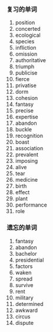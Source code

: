 ### 复习的单词

1. position
2. concerted
3. ecological
4. species
5. infliction
6. omission
7. authoritative
8. triumph
9. publicise
10. fierce
11. privatise
12. dorm
13. cohesion
14. fantasy
15. precise
16. expertise
17. abandon
18. buckle
19. recognition
20. boast
21. association
22. prevalent
23. imposing
24. alive
25. tear
26. medicine
27. birth
28. effect
29. plant
30. performance
31. role





### 遗忘的单词

1. fantasy
2. abandon
3. bachelor
4. presidential
5. factors
6. waken
7. spread
8. survive
9. rent
10. military
11. determined
12. awkward
13. circus
14. dispute
